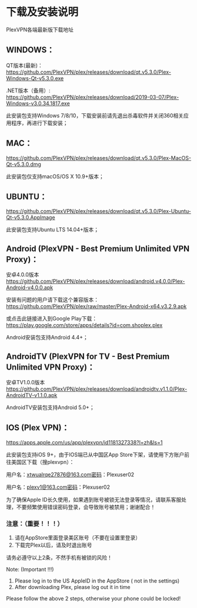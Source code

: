 # 下载及安装说明
PlexVPN各端最新版下载地址

## WINDOWS：

QT版本(最新)：
https://github.com/PlexVPN/plex/releases/download/qt.v5.3.0/Plex-Windows-Qt-v5.3.0.exe

.NET版本（备用）:
https://github.com/PlexVPN/plex/releases/download/2019-03-07/Plex-Windows-v3.0.34.1817.exe

此安装包支持Windows 7/8/10，下载安装前请先退出杀毒软件并关闭360相关应用程序，再进行下载安装；

## MAC：
https://github.com/PlexVPN/plex/releases/download/qt.v5.3.0/Plex-MacOS-Qt-v5.3.0.dmg

此安装包仅支持macOS/OS X 10.9+版本；

## UBUNTU：
https://github.com/PlexVPN/plex/releases/download/qt.v5.3.0/Plex-Ubuntu-Qt-v5.3.0.AppImage

此安装包支持Ubuntu LTS 14.04+版本；

## Android (PlexVPN - Best Premium Unlimited VPN Proxy)：
安卓4.0.0版本 https://github.com/PlexVPN/plex/releases/download/android.v4.0.0/Plex-Android-v4.0.0.apk

安装有问题的用户请下载这个兼容版本：
https://github.com/PlexVPN/plex/raw/master/Plex-Android-x64.v3.2.9.apk

或点击此链接进入到Google Play下载：
https://play.google.com/store/apps/details?id=com.shoplex.plex

Android安装包支持Android 4.4+；

## AndroidTV (PlexVPN for TV - Best Premium Unlimited VPN Proxy)：
安卓TV1.0.0版本 https://github.com/PlexVPN/plex/releases/download/androidtv.v1.1.0/Plex-AndroidTV-v1.1.0.apk

AndroidTV安装包支持Android 5.0+；

## IOS (Plex VPN)：

https://apps.apple.com/us/app/plexvpn/id1181327338?l=zh&ls=1

此安装包支持iOS 9+，由于IOS端已从中国区App Store下架，请使用下方账户前往美国区下载（搜plexvpn）：

用户名：xtwualrqe27876@163.com密码：Plexuser02

用户名：plexv1@163.com密码：Plexuser02

为了确保Apple ID长久使用，如果遇到账号被锁无法登录等情况，请联系客服处理，不要频繁使用错误密码登录，会导致账号被禁用；谢谢配合！

### 注意：（重要！！！）
1. 请在AppStore里面登录美区账号（不要在设置里登录）
2. 下载完Plex以后，请及时退出账号

请务必遵守以上2条，不然手机有被锁的风险！

Note: (Important !!!)
1. Please log in to the US AppleID in the AppStore ( not in the settings)
2. After downloading Plex, please log out it in time

Please follow the above 2 steps, otherwise your phone could be locked!
